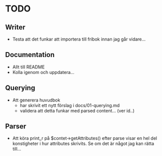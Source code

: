 # TODO

## Writer

* Testa att det funkar att importera till fribok innan jag går vidare...

## Documentation

* Allt till README
* Kolla igenom och uppdatera...

## Querying

* Att generera huvudbok
    - har skrivit ett nytt förslag i docs/01-querying.md
    - validera att detta funkar med parsed content... (ver id..)

## Parser

* Att köra print_r på $contet->getAttributes() efter parse visar en hel del konstigheter
  i hur attributes skrivits. Se om det är något jag kan rätta till...
